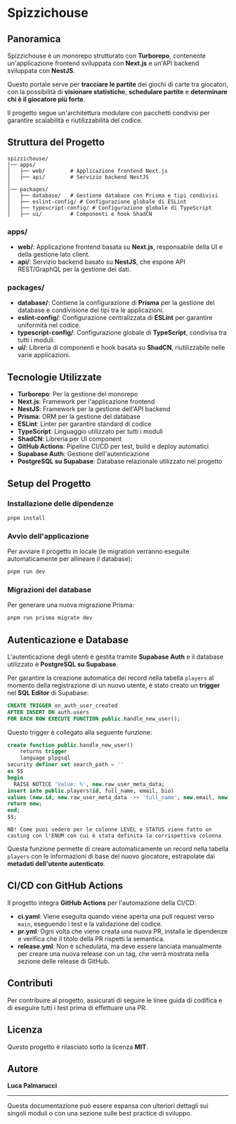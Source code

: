 # Spizzichouse

## Panoramica
Spizzichouse è un monorepo strutturato con **Turborepo**, contenente un'applicazione frontend sviluppata con **Next.js** e un'API backend sviluppata con **NestJS**.

Questo portale serve per **tracciare le partite** dei giochi di carte tra giocatori, con la possibilità di **visionare statistiche**, **schedulare partite** e **determinare chi è il giocatore più forte**.

Il progetto segue un'architettura modulare con pacchetti condivisi per garantire scalabilità e riutilizzabilità del codice.

## Struttura del Progetto

```
spizzichouse/
│── apps/
│   ├── web/        # Applicazione frontend Next.js
│   ├── api/        # Servizio backend NestJS
│
│── packages/
│   ├── database/   # Gestione database con Prisma e tipi condivisi
│   ├── eslint-config/ # Configurazione globale di ESLint
│   ├── typescript-config/ # Configurazione globale di TypeScript
│   ├── ui/         # Componenti e hook ShadCN
```

### apps/
- **web/**: Applicazione frontend basata su **Next.js**, responsabile della UI e della gestione lato client.
- **api/**: Servizio backend basato su **NestJS**, che espone API REST/GraphQL per la gestione dei dati.

### packages/
- **database/**: Contiene la configurazione di **Prisma** per la gestione del database e condivisione dei tipi tra le applicazioni.
- **eslint-config/**: Configurazione centralizzata di **ESLint** per garantire uniformità nel codice.
- **typescript-config/**: Configurazione globale di **TypeScript**, condivisa tra tutti i moduli.
- **ui/**: Libreria di componenti e hook basata su **ShadCN**, riutilizzabile nelle varie applicazioni.

## Tecnologie Utilizzate
- **Turborepo**: Per la gestione del monorepo
- **Next.js**: Framework per l'applicazione frontend
- **NestJS**: Framework per la gestione dell'API backend
- **Prisma**: ORM per la gestione del database
- **ESLint**: Linter per garantire standard di codice
- **TypeScript**: Linguaggio utilizzato per tutti i moduli
- **ShadCN**: Libreria per UI component
- **GitHub Actions**: Pipeline CI/CD per test, build e deploy automatici
- **Supabase Auth**: Gestione dell'autenticazione
- **PostgreSQL su Supabase**: Database relazionale utilizzato nel progetto

## Setup del Progetto
### Installazione delle dipendenze
```sh
pnpm install
```

### Avvio dell'applicazione
Per avviare il progetto in locale (le migration verranno eseguite automaticamente per allineare il database):
```sh
pnpm run dev
```

### Migrazioni del database
Per generare una nuova migrazione Prisma:
```sh
pnpm run prisma migrate dev
```

## Autenticazione e Database
L'autenticazione degli utenti è gestita tramite **Supabase Auth** e il database utilizzato è **PostgreSQL su Supabase**.

Per garantire la creazione automatica dei record nella tabella `players` al momento della registrazione di un nuovo utente, è stato creato un **trigger** nel **SQL Editor** di Supabase:

```sql
CREATE TRIGGER on_auth_user_created
AFTER INSERT ON auth.users
FOR EACH ROW EXECUTE FUNCTION public.handle_new_user();
```

Questo trigger è collegato alla seguente funzione:

```sql
create function public.handle_new_user()
    returns trigger
    language plpgsql
security definer set search_path = ''
as $$
begin
  RAISE NOTICE 'Value: %', new.raw_user_meta_data;
insert into public.players(id, full_name, email, bio)
values (new.id, new.raw_user_meta_data ->> 'full_name', new.email, new.raw_user_meta_data ->> 'bio');
return new;
end;
$$;
```
`NB! Come puoi vedere per le colonne LEVEL e STATUS viene fatto un casting con l'ENUM con cui è stata definita la corrispettiva colonna
`


Questa funzione permette di creare automaticamente un record nella tabella `players` con le informazioni di base del nuovo giocatore, estrapolate dai **metadati dell'utente autenticato**.

## CI/CD con GitHub Actions
Il progetto integra **GitHub Actions** per l'automazione della CI/CD:
- **ci.yaml**: Viene eseguita quando viene aperta una pull request verso `main`, eseguendo i test e la validazione del codice.
- **pr.yml**: Ogni volta che viene creata una nuova PR, installa le dipendenze e verifica che il titolo della PR rispetti la semantica.
- **release.yml**: Non è schedulata, ma deve essere lanciata manualmente per creare una nuova release con un tag, che verrà mostrata nella sezione delle release di GitHub.

## Contributi
Per contribuire al progetto, assicurati di seguire le linee guida di codifica e di eseguire tutti i test prima di effettuare una PR.

## Licenza
Questo progetto è rilasciato sotto la licenza **MIT**.

## Autore
**Luca Palmarucci**

---

Questa documentazione può essere espansa con ulteriori dettagli sui singoli moduli o con una sezione sulle best practice di sviluppo.

